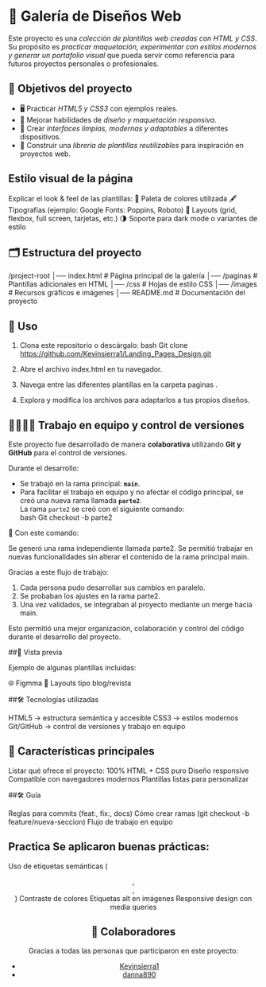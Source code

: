 # 🎨 Galería de Diseños Web

Este proyecto es una *colección de plantillas web creadas con HTML y CSS*.  
Su propósito es *practicar maquetación, experimentar con estilos modernos y generar un portafolio visual* que pueda servir como referencia para futuros proyectos personales o profesionales.

## 📌 Objetivos del proyecto
- 🖥️ Practicar *HTML5 y CSS3* con ejemplos reales.  
- 🎨 Mejorar habilidades de *diseño y maquetación responsiva*.  
- 📱 Crear *interfaces limpias, modernas y adaptables* a diferentes dispositivos.  
- 📂 Construir una *librería de plantillas reutilizables* para inspiración en proyectos web.  

## Estilo visual de la página

Explicar el look & feel de las plantillas:
🎨 Paleta de colores utilizada
🖋️ Tipografías (ejemplo: Google Fonts: Poppins, Roboto)
📐 Layouts (grid, flexbox, full screen, tarjetas, etc.)
🌗 Soporte para dark mode o variantes de estilo


## 🗂️ Estructura del proyecto
/project-root 
│── index.html         # Página principal de la galería
│── /paginas             # Plantillas adicionales en HTML 
│── /css                       # Hojas de estilo CSS
│── /images               # Recursos gráficos e imágenes 
│── README.md          # Documentación del proyecto

## 🚀 Uso
1.	Clona este repositorio o descárgalo:
   bash
   Git clone https://github.com/Kevinsierra1/Landing_Pages_Design.git

2.	Abre el archivo index.html en tu navegador.
3.	Navega entre las diferentes plantillas en la carpeta paginas .
4.	Explora y modifica los archivos para adaptarlos a tus propios diseños.

## 👨‍👩‍👧‍👦 Trabajo en equipo y control de versiones

Este proyecto fue desarrollado de manera **colaborativa** utilizando **Git y GitHub** para el control de versiones.  

Durante el desarrollo:  

- Se trabajó en la rama principal: **`main`**.  
- Para facilitar el trabajo en equipo y no afectar el código principal, se creó una nueva rama llamada **`parte2`**.  
La rama `parte2` se creó con el siguiente comando:  
bash
Git checkout -b parte2

🔹 Con este comando:

Se generó una rama independiente llamada parte2.
Se permitió trabajar en nuevas funcionalidades sin alterar el contenido de la rama principal main.

Gracias a este flujo de trabajo:

1.	Cada persona pudo desarrollar sus cambios en paralelo.
2.	Se probaban los ajustes en la rama parte2.
3.	Una vez validados, se integraban al proyecto mediante un merge hacia main.

Esto permitió una mejor organización, colaboración y control del código durante el desarrollo del proyecto.


##👀 Vista previa

Ejemplo de algunas plantillas incluidas:

🌐 Figmma
📰 Layouts tipo blog/revista


##🛠️ Tecnologías utilizadas

HTML5 → estructura semántica y accesible
CSS3 → estilos modernos
Git/GitHub → control de versiones y trabajo en equipo

## 🧩 Características principales
Listar qué ofrece el proyecto:
100% HTML + CSS puro
Diseño responsive
Compatible con navegadores modernos
Plantillas listas para personalizar

##🛠️ Guía 

Reglas para commits (feat:, fix:, docs)
Cómo crear ramas (git checkout -b feature/nueva-seccion)
Flujo de trabajo en equipo

## Practica Se aplicaron buenas prácticas:

Uso de etiquetas semánticas (<header>, <main>, <footer>)
Contraste de colores
Etiquetas alt en imágenes
Responsive design con media queries

## 👥 Colaboradores
Gracias a todas las personas que participaron en este proyecto:

- [Kevinsierra1](https://github.com/Kevinsierra1)  
- [danna890](https://github.com/danna890)